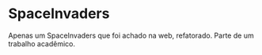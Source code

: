 # SpaceInvaders
Apenas um SpaceInvaders que foi achado na web, refatorado.
Parte de um trabalho acadêmico.
